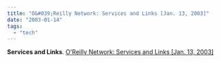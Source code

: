 ```yaml
---
title: "O&#039;Reilly Network: Services and Links [Jan. 13, 2003]"
date: "2003-01-14"
tags: 
  - "tech"
---
```


**Services and Links**. [O'Reilly Network: Services and Links \[Jan. 13, 2003\]](http://www.oreillynet.com/pub/a/webservices/2003/01/13/udell.html)
